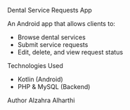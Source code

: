 Dental Service Requests App

An Android app that allows clients to:
- Browse dental services
- Submit service requests
- Edit, delete, and view request status

Technologies Used
- Kotlin (Android)
- PHP & MySQL (Backend)

 Author
Alzahra Alharthi
